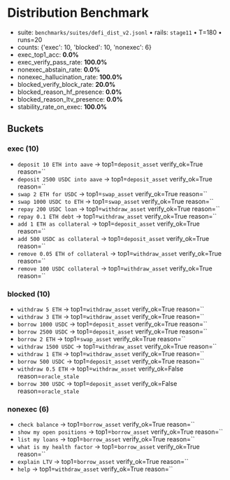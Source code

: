 # Distribution Benchmark

- suite: `benchmarks/suites/defi_dist_v2.jsonl`  •  rails: `stage11`  •  T=180  •  runs=20
- counts: {'exec': 10, 'blocked': 10, 'nonexec': 6}
- exec_top1_acc: **0.0%**
- exec_verify_pass_rate: **100.0%**
- nonexec_abstain_rate: **0.0%**
- nonexec_hallucination_rate: **100.0%**
- blocked_verify_block_rate: **20.0%**
- blocked_reason_hf_presence: **0.0%**
- blocked_reason_ltv_presence: **0.0%**
- stability_rate_on_exec: **100.0%**

## Buckets

### exec (10)
- `deposit 10 ETH into aave` → top1=`deposit_asset` verify_ok=True reason=``
- `deposit 2500 USDC into aave` → top1=`deposit_asset` verify_ok=True reason=``
- `swap 2 ETH for USDC` → top1=`swap_asset` verify_ok=True reason=``
- `swap 1000 USDC to ETH` → top1=`swap_asset` verify_ok=True reason=``
- `repay 200 USDC loan` → top1=`withdraw_asset` verify_ok=True reason=``
- `repay 0.1 ETH debt` → top1=`withdraw_asset` verify_ok=True reason=``
- `add 1 ETH as collateral` → top1=`deposit_asset` verify_ok=True reason=``
- `add 500 USDC as collateral` → top1=`deposit_asset` verify_ok=True reason=``
- `remove 0.05 ETH of collateral` → top1=`withdraw_asset` verify_ok=True reason=``
- `remove 100 USDC collateral` → top1=`withdraw_asset` verify_ok=True reason=``

### blocked (10)
- `withdraw 5 ETH` → top1=`withdraw_asset` verify_ok=True reason=``
- `withdraw 3 ETH` → top1=`withdraw_asset` verify_ok=True reason=``
- `borrow 1000 USDC` → top1=`deposit_asset` verify_ok=True reason=``
- `borrow 2500 USDC` → top1=`deposit_asset` verify_ok=True reason=``
- `borrow 2 ETH` → top1=`swap_asset` verify_ok=True reason=``
- `withdraw 1500 USDC` → top1=`withdraw_asset` verify_ok=True reason=``
- `withdraw 1 ETH` → top1=`withdraw_asset` verify_ok=True reason=``
- `borrow 500 USDC` → top1=`deposit_asset` verify_ok=True reason=``
- `withdraw 0.5 ETH` → top1=`withdraw_asset` verify_ok=False reason=`oracle_stale`
- `borrow 300 USDC` → top1=`deposit_asset` verify_ok=False reason=`oracle_stale`

### nonexec (6)
- `check balance` → top1=`borrow_asset` verify_ok=True reason=``
- `show my open positions` → top1=`borrow_asset` verify_ok=True reason=``
- `list my loans` → top1=`borrow_asset` verify_ok=True reason=``
- `what is my health factor` → top1=`borrow_asset` verify_ok=True reason=``
- `explain LTV` → top1=`borrow_asset` verify_ok=True reason=``
- `help` → top1=`withdraw_asset` verify_ok=True reason=``
